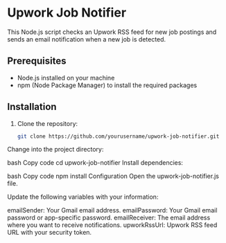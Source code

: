 # Upwork Job Notifier

This Node.js script checks an Upwork RSS feed for new job postings and sends an email notification when a new job is detected.

## Prerequisites

- Node.js installed on your machine
- npm (Node Package Manager) to install the required packages

## Installation

1. Clone the repository:

   ```bash
   git clone https://github.com/yourusername/upwork-job-notifier.git
Change into the project directory:

bash
Copy code
cd upwork-job-notifier
Install dependencies:

bash
Copy code
npm install
Configuration
Open the upwork-job-notifier.js file.

Update the following variables with your information:

emailSender: Your Gmail email address.
emailPassword: Your Gmail email password or app-specific password.
emailReceiver: The email address where you want to receive notifications.
upworkRssUrl: Upwork RSS feed URL with your security token.
